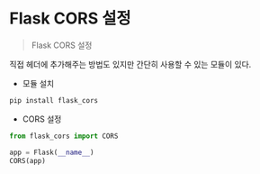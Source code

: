 # Flask CORS 설정

> Flask CORS 설정

직접 헤더에 추가해주는 방법도 있지만 간단히 사용할 수 있는 모듈이 있다.

- 모듈 설치

```bash
pip install flask_cors
```

- CORS 설정

```python
from flask_cors import CORS

app = Flask(__name__)
CORS(app)
```
